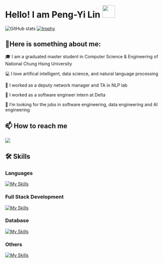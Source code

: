 # Hello! I am Peng-Yi Lin  <img src="https://em-content.zobj.net/source/microsoft-teams/337/waving-hand_1f44b.png" width="40px" >
<!--![GitHub stats](https://github-readme-stats.vercel.app/api?username=gigilin7&show_icons=true&theme=radical)-->
![GitHub stats](https://github-readme-stats.vercel.app/api?username=gigilin7&show_icons=true)  [![trophy](https://github-profile-trophy.vercel.app/?username=gigilin7&row=2&column=3)](https://github.com/ryo-ma/github-profile-trophy)

## 🤗Here is something about me:
🎓 I am a graduated master student in Computer Science & Engineering of National Chung Hsing University

💻 I love artifical intelligent, data science, and natural language processing

🌱 I worked as a deputy network manager and TA in NLP lab

🚩 I worked as a software engineer intern at Delta

🔔 I’m looking for the jobs in software engineering, data engineering and AI engineering


## 📫 How to reach me
<a href="mailto:gigilinqoo@gmail.com"><img src="https://img.shields.io/badge/-gigilinqoo@gmail.com-D14836?style=flat&logo=Gmail&logoColor=white"/></a>

## 🛠️ Skills
### Languages
[![My Skills](https://skillicons.dev/icons?i=c,cpp,python,go,java)](https://skillicons.dev)

### Full Stack Development
[![My Skills](https://skillicons.dev/icons?i=js,html,css,bootstrap,vue,fastapi,flask)](https://skillicons.dev)

### Database
[![My Skills](https://skillicons.dev/icons?i=elasticsearch,mysql,mongodb,firebase)](https://skillicons.dev)

### Others
[![My Skills](https://skillicons.dev/icons?i=pytorch,git,linux,aws,matlab,androidstudio)](https://skillicons.dev)


<!--👋
**gigilin7/gigilin7** is a ✨ _special_ ✨ repository because its `README.md` (this file) appears on your GitHub profile.

Here are some ideas to get you started:

🔭 I’m currently working on ...
 I’m currently learning ...
👯 I’m looking to collaborate on ...
🤔 I’m looking for help with ...
💬 Ask me about ...
📫 How to reach me: ...
😄 Pronouns: ...
⚡ Fun fact: ...
-->


